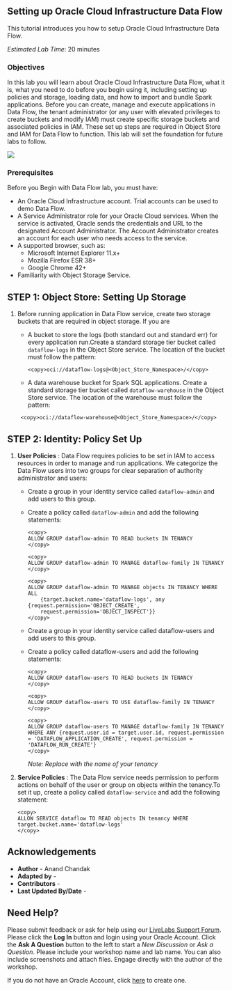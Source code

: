 
## Setting up Oracle Cloud Infrastructure Data Flow

This tutorial introduces you how to setup Oracle Cloud Infrastructure Data Flow.

*Estimated Lab Time*: 20 minutes

### Objectives

In this lab you will learn about Oracle Cloud Infrastructure Data Flow, what it is, what you need to do before you begin using it, including setting up policies and storage, loading data, and how to import and bundle Spark applications. Before you can create, manage and execute applications in Data Flow, the tenant administrator (or any user with elevated privileges to create buckets and modify IAM) must create specific storage buckets and associated policies in IAM. These set up steps are required in Object Store and IAM for Data Flow to function. This lab will set the foundation for future labs to follow.

  ![](../images/DF_Overview1.png " ")

### Prerequisites

Before you Begin with Data Flow lab, you must have:

* An Oracle Cloud Infrastructure account. Trial accounts can be used to demo Data Flow.
* A Service Administrator role for your Oracle Cloud services. When the service is activated, Oracle sends the credentials and URL to the designated Account Administrator. The Account Administrator creates an account for each user who needs access to the service.
* A supported browser, such as:
  * Microsoft Internet Explorer 11.x+
  * Mozilla Firefox ESR 38+
  * Google Chrome 42+
* Familiarity with Object Storage Service.

## **STEP 1**: Object Store: Setting Up Storage

1. Before running application in Data Flow service, create two storage buckets that are required in object storage. If you are

     * A bucket to store the logs (both standard out and standard err) for every application run.Create a standard storage tier bucket called `dataflow-logs` in the Object Store service. The location of the bucket must follow the pattern:

       ```
       <copy>oci://dataflow-logs@<Object_Store_Namespace>/</copy>
       ```

     * A data warehouse bucket for Spark SQL applications. Create a standard storage tier bucket called `dataflow-warehouse` in the Object Store service. The location of the warehouse must follow the pattern:

      ```
       <copy>oci://dataflow-warehouse@<Object_Store_Namespace>/</copy>
      ```
## **STEP 2**: Identity: Policy Set Up

1. **User Policies** : Data Flow requires policies to be set in IAM to access resources in order to manage and run applications. We categorize the Data Flow users into two groups for clear separation of authority administrator and users:

    * Create a group in your identity service called `dataflow-admin` and add users to this group.

    * Create a policy called `dataflow-admin` and add the following statements:

      ```
      <copy>
      ALLOW GROUP dataflow-admin TO READ buckets IN TENANCY
      </copy>
      ```

      ```
      <copy>
      ALLOW GROUP dataflow-admin TO MANAGE dataflow-family IN TENANCY
      </copy>
      ```
      ```
      <copy>
      ALLOW GROUP dataflow-admin TO MANAGE objects IN TENANCY WHERE ALL
          {target.bucket.name='dataflow-logs', any {request.permission='OBJECT_CREATE',
          request.permission='OBJECT_INSPECT'}}
      </copy>
      ```
    * Create a group in your identity service called dataflow-users and add users to this group.
    * Create a policy called dataflow-users and add the following statements:

      ```
      <copy>
      ALLOW GROUP dataflow-users TO READ buckets IN TENANCY
      </copy>
      ```
      ```
      <copy>
      ALLOW GROUP dataflow-users TO USE dataflow-family IN TENANCY
      </copy>
      ```
      ```
      <copy>
      ALLOW GROUP dataflow-users TO MANAGE dataflow-family IN TENANCY WHERE ANY {request.user.id = target.user.id, request.permission = 'DATAFLOW_APPLICATION_CREATE', request.permission = 'DATAFLOW_RUN_CREATE'}
      </copy>
      ```
      *Note: Replace <tenancy> with the name of your tenancy*

2. **Service Policies** : The Data Flow service needs permission to perform actions on behalf of the user or group on objects within the tenancy.To set it up, create a policy called `dataflow-service` and add the following statement:

      ```
      <copy>
      ALLOW SERVICE dataflow TO READ objects IN tenancy WHERE target.bucket.name='dataflow-logs'
      </copy>
      ```

## Acknowledgements

- **Author** - Anand Chandak
- **Adapted by** -  
- **Contributors** -
- **Last Updated By/Date** -

## Need Help?
Please submit feedback or ask for help using our [LiveLabs Support Forum](https://community.oracle.com/tech/developers/categories/DataFlow). Please click the **Log In** button and login using your Oracle Account. Click the **Ask A Question** button to the left to start a *New Discussion* or *Ask a Question*.  Please include your workshop name and lab name.  You can also include screenshots and attach files.  Engage directly with the author of the workshop.

If you do not have an Oracle Account, click [here](https://profile.oracle.com/myprofile/account/create-account.jspx) to create one.
